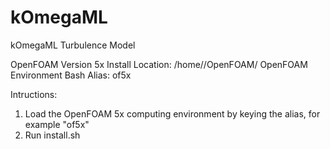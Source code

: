 # kOmegaML
kOmegaML Turbulence Model

OpenFOAM Version 5x
Install Location: /home/<user>/OpenFOAM/
OpenFOAM Environment Bash Alias: of5x

Intructions:
1. Load the OpenFOAM 5x computing environment by keying the alias, for example "of5x"
2. Run install.sh  
